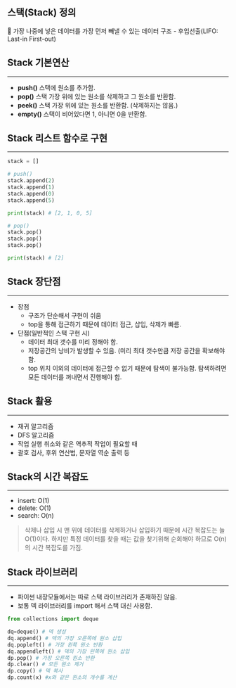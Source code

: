 ## 스택(Stack) 정의

<aside>
📌 가장 나중에 넣은 데이터를 가장 먼저 빼낼 수 있는 데이터 구조 - 후입선출(LIFO: Last-in First-out)

</aside>

## Stack 기본연산

---

- **push()**
스택에 원소를 추가함.
- **pop()**
스택 가장 위에 있는 원소를 삭제하고 그 원소를 반환함.
- **peek()**
스택 가장 위에 있는 원소를 반환함. (삭제하지는 않음.)
- **empty()**
스택이 비어있다면 1, 아니면 0을 반환함.

## Stack 리스트 함수로 구현

---

```python
stack = []

# push()
stack.append(2)
stack.append(1)
stack.append(0)
stack.append(5)

print(stack) # [2, 1, 0, 5]

# pop()
stack.pop()
stack.pop()
stack.pop()

print(stack) # [2]
```

## Stack 장단점

---

- 장점
    - 구조가 단순해서 구현이 쉬움
    - top을 통해 접근하기 때문에 데이터 접근, 삽입, 삭제가 빠름.
- 단점(일반적인 스택 구현 시)
    - 데이터 최대 갯수를 미리 정해야 함.
    - 저장공간의 낭비가 발생할 수 있음. (미리 최대 갯수만큼 저장 공간을 확보해야 함.
    - top 위치 이외의 데이터에 접근할 수 없기 때문에 탐색이 불가능함. 탐색하려면 모든 데이터를 꺼내면서 진행해야 함.

## Stack 활용

---

- 재귀 알고리즘
- DFS 알고리즘
- 작업 실행 취소와 같은 역추적 작업이 필요할 때
- 괄호 검사, 후위 연산법, 문자열 역순 출력 등

## Stack의 시간 복잡도

---

- insert: O(1)
- delete: O(1)
- search: O(n)

> 삭제나 삽입 시 맨 위에 데이터를 삭제하거나 삽입하기 때문에 시간 복잡도는 늘 O(1)이다. 하지만 특정 데이터를 찾을 때는 값을 찾기위해 순회해야 하므로 O(n)의 시간 복잡도를 가짐.
> 

## Stack 라이브러리

---

- 파이썬 내장모듈에서는 따로 스택 라이브러리가 존재하진 않음.
- 보통 덱 라이브러리를 import 해서 스택 대신 사용함.

```python
from collections import deque

dq=deque() # 덱 생성
dq.append() # 덱의 가장 오른쪽에 원소 삽입
dq.popleft() # 가장 왼쪽 원소 반환
dq.appendleft() # 덱의 가장 왼쪽에 원소 삽입
dp.pop() # 가장 오른쪽 원소 반환
dp.clear() # 모든 원소 제거
dp.copy() # 덱 복사
dp.count(x) #x와 같은 원소의 개수를 계산
```
